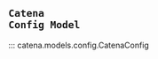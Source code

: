 ## <a name="config_model"></a><code>Catena Config Model</code>
::: catena.models.config.CatenaConfig